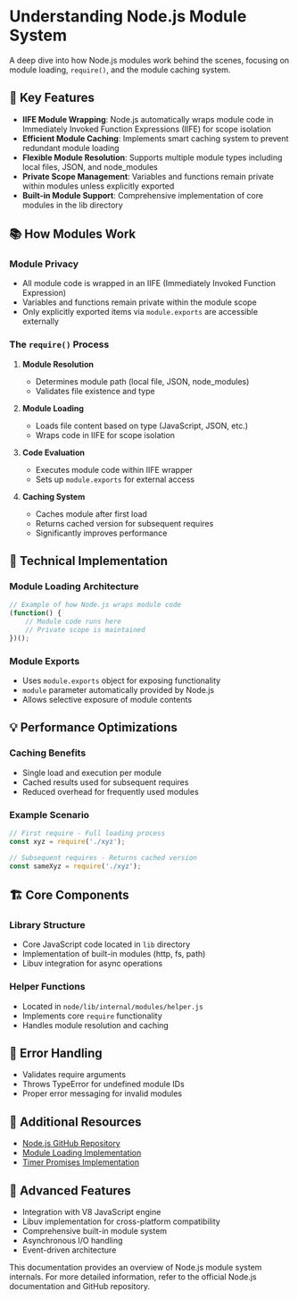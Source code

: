 # Understanding Node.js Module System

A deep dive into how Node.js modules work behind the scenes, focusing on module loading, `require()`, and the module caching system.

## 🌟 Key Features

- **IIFE Module Wrapping**: Node.js automatically wraps module code in Immediately Invoked Function Expressions (IIFE) for scope isolation
- **Efficient Module Caching**: Implements smart caching system to prevent redundant module loading
- **Flexible Module Resolution**: Supports multiple module types including local files, JSON, and node_modules
- **Private Scope Management**: Variables and functions remain private within modules unless explicitly exported
- **Built-in Module Support**: Comprehensive implementation of core modules in the lib directory

## 📚 How Modules Work

### Module Privacy
- All module code is wrapped in an IIFE (Immediately Invoked Function Expression)
- Variables and functions remain private within the module scope
- Only explicitly exported items via `module.exports` are accessible externally

### The `require()` Process

1. **Module Resolution**
   - Determines module path (local file, JSON, node_modules)
   - Validates file existence and type

2. **Module Loading**
   - Loads file content based on type (JavaScript, JSON, etc.)
   - Wraps code in IIFE for scope isolation

3. **Code Evaluation**
   - Executes module code within IIFE wrapper
   - Sets up `module.exports` for external access

4. **Caching System**
   - Caches module after first load
   - Returns cached version for subsequent requires
   - Significantly improves performance

## 🔧 Technical Implementation

### Module Loading Architecture
```javascript
// Example of how Node.js wraps module code
(function() {
    // Module code runs here
    // Private scope is maintained
})();
```

### Module Exports
- Uses `module.exports` object for exposing functionality
- `module` parameter automatically provided by Node.js
- Allows selective exposure of module contents

## 💡 Performance Optimizations

### Caching Benefits
- Single load and execution per module
- Cached results used for subsequent requires
- Reduced overhead for frequently used modules

### Example Scenario
```javascript
// First require - Full loading process
const xyz = require('./xyz');

// Subsequent requires - Returns cached version
const sameXyz = require('./xyz');
```

## 🏗️ Core Components

### Library Structure
- Core JavaScript code located in `lib` directory
- Implementation of built-in modules (http, fs, path)
- Libuv integration for async operations

### Helper Functions
- Located in `node/lib/internal/modules/helper.js`
- Implements core `require` functionality
- Handles module resolution and caching

## 📝 Error Handling

- Validates require arguments
- Throws TypeError for undefined module IDs
- Proper error messaging for invalid modules

## 🔗 Additional Resources

- [Node.js GitHub Repository](https://github.com/nodejs)
- [Module Loading Implementation](https://github.com/nodejs/node/blob/main/lib/internal/modules/cjs/loader.js)
- [Timer Promises Implementation](https://github.com/nodejs/node/blob/main/lib/timers/promises.js)

## 🚀 Advanced Features

- Integration with V8 JavaScript engine
- Libuv implementation for cross-platform compatibility
- Comprehensive built-in module system
- Asynchronous I/O handling
- Event-driven architecture

This documentation provides an overview of Node.js module system internals. For more detailed information, refer to the official Node.js documentation and GitHub repository.